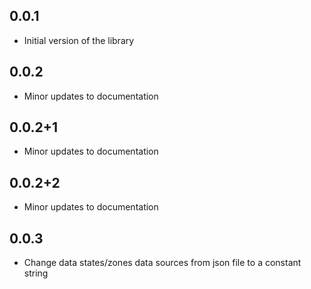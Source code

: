 ## 0.0.1
- Initial version of the library

## 0.0.2
- Minor updates to documentation 

## 0.0.2+1
- Minor updates to documentation 

## 0.0.2+2
- Minor updates to documentation 

## 0.0.3
- Change data states/zones data sources from json file to a constant string
